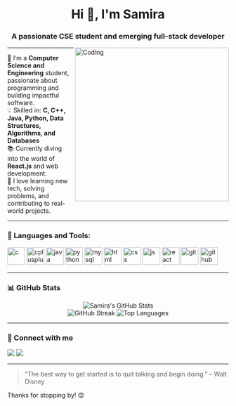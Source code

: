 <h1 align="center">Hi 👋, I'm Samira</h1>
<h3 align="center">A passionate CSE student and emerging full-stack developer</h3>

<img align="right" alt="Coding" width="350" src="https://media.giphy.com/media/qgQUggAC3Pfv687qPC/giphy.gif" />

---

🌟 I’m a **Computer Science and Engineering** student, passionate about programming and building impactful software.  
💡 Skilled in: **C, C++, Java, Python, Data Structures, Algorithms, and Databases**  
📚 Currently diving into the world of **React.js** and web development.  
🎯 I love learning new tech, solving problems, and contributing to real-world projects.

---

### 🚀 Languages and Tools:

<p align="left">
  <img src="https://cdn.jsdelivr.net/gh/devicons/devicon/icons/c/c-original.svg" alt="c" width="40" height="40"/>
  <img src="https://cdn.jsdelivr.net/gh/devicons/devicon/icons/cplusplus/cplusplus-original.svg" alt="cplusplus" width="40" height="40"/>
  <img src="https://cdn.jsdelivr.net/gh/devicons/devicon/icons/java/java-original.svg" alt="java" width="40" height="40"/>
  <img src="https://cdn.jsdelivr.net/gh/devicons/devicon/icons/python/python-original.svg" alt="python" width="40" height="40"/>
  <img src="https://cdn.jsdelivr.net/gh/devicons/devicon/icons/mysql/mysql-original.svg" alt="mysql" width="40" height="40"/>
  <img src="https://cdn.jsdelivr.net/gh/devicons/devicon/icons/html5/html5-original.svg" alt="html" width="40" height="40"/>
  <img src="https://cdn.jsdelivr.net/gh/devicons/devicon/icons/css3/css3-original.svg" alt="css" width="40" height="40"/>
  <img src="https://cdn.jsdelivr.net/gh/devicons/devicon/icons/javascript/javascript-original.svg" alt="js" width="40" height="40"/>
  <img src="https://cdn.jsdelivr.net/gh/devicons/devicon/icons/react/react-original.svg" alt="react" width="40" height="40"/>
  <img src="https://cdn.jsdelivr.net/gh/devicons/devicon/icons/git/git-original.svg" alt="git" width="40" height="40"/>
  <img src="https://cdn.jsdelivr.net/gh/devicons/devicon/icons/github/github-original.svg" alt="github" width="40" height="40"/>
</p>

---

### 📊 GitHub Stats

<p align="center">
  <img src="https://github-readme-stats.vercel.app/api?username=samira-haque&show_icons=true&theme=radical" alt="Samira's GitHub Stats" />
  <br />
  <img src="https://github-readme-streak-stats.herokuapp.com/?user=samira-haque&theme=radical" alt="GitHub Streak" />

  <img src="https://github-readme-stats.vercel.app/api/top-langs/?username=samira-haque&layout=compact&theme=radical" alt="Top Languages" />
</p>

---

### 🔗 Connect with me

<p>
  <a href="sh6007530@gmail.com"><img src="https://img.shields.io/badge/-Email-%23333?style=for-the-badge&logo=gmail&logoColor=white" /></a>
  <a href="https://www.linkedin.com/in/samirahaque1/" target="_blank"><img src="https://img.shields.io/badge/-LinkedIn-blue?style=for-the-badge&logo=linkedin&logoColor=white" /></a>
  <!-- Add more social links if needed -->
</p>

---

> “The best way to get started is to quit talking and begin doing.” – Walt Disney

Thanks for stopping by! 😊
